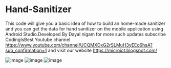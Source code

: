 # Hand-Sanitizer
This code will give you a basic idea of how to build an home-made sanitizer and you can get the data for hand sanitizer on the mobile application using Android Studio.Developed By Dayal nigam for more such updates subscribe CodingIsBest Youtube channel https://www.youtube.com/channel/UCQMXDxG2rSLMuH3yEEo6hsA?sub_confirmation=1 and visit our website https://microiot.blogspot.com/

![image](https://user-images.githubusercontent.com/57106200/140657246-ce1caa18-05f4-45ee-a149-c319e0efad97.png)
![image](https://user-images.githubusercontent.com/57106200/140657249-8c7d81e8-2a2d-46ba-ab2d-352d856c6bbb.png)
![image](https://user-images.githubusercontent.com/57106200/140657255-05f26e01-0f2f-4ad1-aa1e-a8b5e410327a.png)
